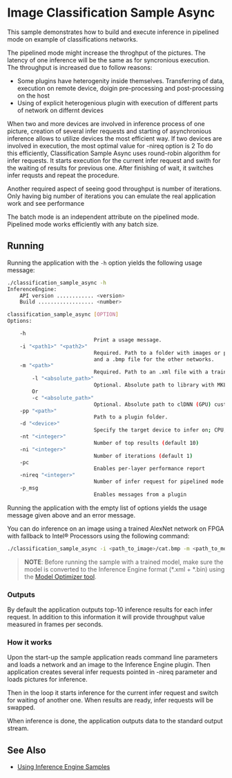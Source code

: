 # Image Classification Sample Async

This sample demonstrates how to build and execute inference in pipelined mode on example of classifications networks.

The pipelined mode might increase the throghput of the pictures. The latency of one inference will be the same as for syncronious execution.
<br>
The throughput is increased due to follow reasons:
* Some plugins have heterogenity inside themselves. Transferring of data, execution on remote device, doigin pre-processing and post-processing on the host
* Using of explicit heterogenious plugin with execution of different parts of network on differnt devices

When two and more devices are involved in inference process of one picture, creation of several infer requests and starting of asynchronious inference allows to utilize devices the most efficient way.
If two devices are involved in execution, the most optimal value for -nireq option is 2
To do this efficiently, Classification Sample Async uses round-robin algorithm for infer requests. It starts execution for the current infer request and swith for the waiting of results for previous one. After finishing of wait, it switches infer requsts and repeat the procedure.

Another required aspect of seeing good throughput is number of iterations. Only having big number of iterations you can emulate the real application work and see performance

The batch mode is an independent attribute on the pipelined mode. Pipelined mode works efficiently with any batch size.

## Running

Running the application with the <code>-h</code> option yields the following usage message:
```sh
./classification_sample_async -h
InferenceEngine:
    API version ............ <version>
    Build .................. <number>

classification_sample_async [OPTION]
Options:

    -h                      
                            Print a usage message.
    -i "<path1>" "<path2>"
                            Required. Path to a folder with images or path to an image files: a .ubyte file for LeNet
                            and a .bmp file for the other networks.
    -m "<path>"             
                            Required. Path to an .xml file with a trained model.
        -l "<absolute_path>"
                            Optional. Absolute path to library with MKL-DNN (CPU) custom layers (*.so).
        Or
        -c "<absolute_path>"
                            Optional. Absolute path to clDNN (GPU) custom layers config (*.xml).
    -pp "<path>"            
                            Path to a plugin folder.
    -d "<device>"           
                            Specify the target device to infer on; CPU, GPU, FPGA or MYRIAD is acceptable. Sample will look for a suitable plugin for device specified
    -nt "<integer>"         
                            Number of top results (default 10)
    -ni "<integer>"         
                            Number of iterations (default 1)
    -pc                     
                            Enables per-layer performance report
    -nireq "<integer>"
                            Number of infer request for pipelined mode (default 1)
    -p_msg                  
                            Enables messages from a plugin

```

Running the application with the empty list of options yields the usage message given above and an error message.

You can do inference on an image using a trained AlexNet network on FPGA with fallback to Intel&reg; Processors using the following command:
```sh
./classification_sample_async -i <path_to_image>/cat.bmp -m <path_to_model>/alexnet_fp32.xml -nt 5 -d HETERO:FPGA,CPU -nireq 2 -ni 200
```

> **NOTE**: Before running the sample with a trained model, make sure the model is converted to the Inference Engine format (\*.xml + \*.bin) using the [Model Optimizer tool](./docs/MO_DG/Deep_Learning_Model_Optimizer_DevGuide.md).

### Outputs

By default the application outputs top-10 inference results for each infer request.
In addition to this information it will provide throughput value measured in frames per seconds.

### How it works

Upon the start-up the sample application reads command line parameters and loads a network and an image to the Inference 
Engine plugin.
Then application creates several infer requests pointed in -nireq parameter and loads pictures for inference.

Then in the loop it starts inference for the current infer request and switch for waiting of another one. When results are ready, infer requests will be swapped.

When inference is done, the application outputs data to the standard output stream.

## See Also
* [Using Inference Engine Samples](./docs/IE_DG/Samples_Overview.md)
